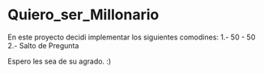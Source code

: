 # Quiero_ser_Millonario
En este proyecto decidi implementar los siguientes comodines:
1.- 50 - 50
2.- Salto de Pregunta 

Espero les sea de su agrado. :)